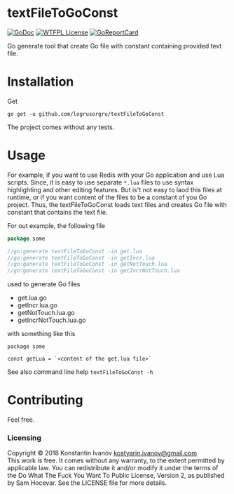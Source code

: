 textFileToGoConst
=================

[![GoDoc](https://godoc.org/github.com/logrusorgru/textFileToGoConst?status.svg)](https://godoc.org/github.com/logrusorgru/textFileToGoConst)
[![WTFPL License](https://img.shields.io/badge/license-wtfpl-blue.svg)](http://www.wtfpl.net/about/)
[![GoReportCard](https://goreportcard.com/badge/logrusorgru/textFileToGoConst)](https://goreportcard.com/report/logrusorgru/textFileToGoConst)

Go generate tool that create Go file with constant
containing provided text file.


# Installation

Get
```
go get -u github.com/logrusorgru/textFileToGoConst
```

The project comes without any tests.

# Usage

For example, if you want to use Redis with your Go application and use
Lua scripts. Since, it is easy to use separate `*.lua` files to use
syntax highlighting and other editing features. But is't not easy to
laod this files at runtime, or if you want content of the files to
be a constant of you Go project. Thus, the textFileToGoConst loads
text files and creates Go file with constant that contains the text file.

For out example, the following file
```go
package some

//go:generate textFileToGoConst -in get.lua
//go:generate textFileToGoConst -in getIncr.lua
//go:generate textFileToGoConst -in getNotTouch.lua
//go:generate textFileToGoConst -in getIncrNotTouch.lua
```
used to generate Go files
- get.lua.go
- getIncr.lua.go
- getNotTouch.lua.go
- getIncrNotTouch.lua.go

with something like this
```
package some

const getLua = `<content of the get.lua file>`

```

See also command line help `textFileToGoConst -h`

# Contributing

Feel free.

### Licensing

Copyright &copy; 2018 Konstantin Ivanov <kostyarin.ivanov@gmail.com>  
This work is free. It comes without any warranty, to the extent permitted
by applicable law.  You can redistribute it and/or modify it under the
terms of the Do What The Fuck You Want To Public License, Version 2,
as published by Sam Hocevar. See the LICENSE file for more details.


